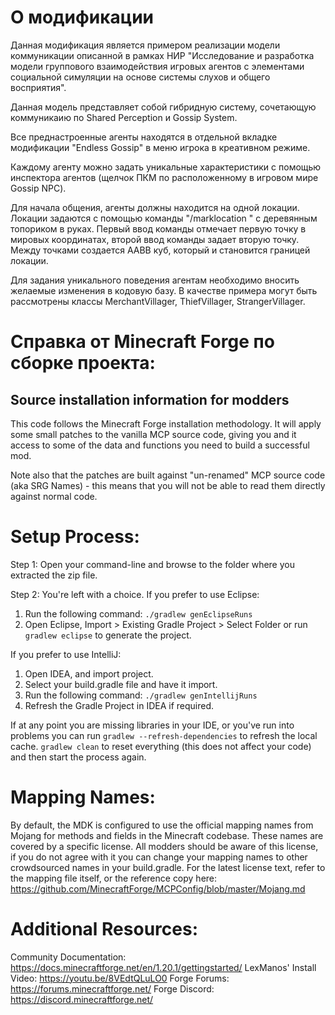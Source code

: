# О модификации

Данная модификация является примером реализации модели коммуникации описанной в рамках НИР
"Исследование и разработка модели группового взаимодействия игровых агентов с элементами социальной
симуляции на основе системы слухов и общего восприятия".

Данная модель представляет собой гибридную систему, сочетающую коммуникаию по Shared Perception и Gossip System.

Все преднастроенные агенты находятся в отдельной вкладке модификации "Endless Gossip" в меню игрока в креативном режиме.

Каждому агенту можно задать уникальные характеристики с помощью инспектора агентов (щелчок ПКМ по расположенному в игровом мире Gossip NPC).

Для начала общения, агенты должны находится на одной локации. Локации задаются с помощью команды "/marklocation <name>" с деревянным топориком в руках.
Первый ввод команды отмечает первую точку в мировых координатах, второй ввод команды задает вторую точку. Между точками создается AABB куб, который и становится границей локации.

Для задания уникального поведения агентам необходимо вносить желаемые изменения в кодовую базу. В качестве примера могут быть рассмотрены классы MerchantVillager, ThiefVillager, StrangerVillager.

# Справка от Minecraft Forge по сборке проекта:

Source installation information for modders
-------------------------------------------
This code follows the Minecraft Forge installation methodology. It will apply
some small patches to the vanilla MCP source code, giving you and it access 
to some of the data and functions you need to build a successful mod.

Note also that the patches are built against "un-renamed" MCP source code (aka
SRG Names) - this means that you will not be able to read them directly against
normal code.

Setup Process:
==============================

Step 1: Open your command-line and browse to the folder where you extracted the zip file.

Step 2: You're left with a choice.
If you prefer to use Eclipse:
1. Run the following command: `./gradlew genEclipseRuns`
2. Open Eclipse, Import > Existing Gradle Project > Select Folder 
   or run `gradlew eclipse` to generate the project.

If you prefer to use IntelliJ:
1. Open IDEA, and import project.
2. Select your build.gradle file and have it import.
3. Run the following command: `./gradlew genIntellijRuns`
4. Refresh the Gradle Project in IDEA if required.

If at any point you are missing libraries in your IDE, or you've run into problems you can 
run `gradlew --refresh-dependencies` to refresh the local cache. `gradlew clean` to reset everything 
(this does not affect your code) and then start the process again.

Mapping Names:
=============================
By default, the MDK is configured to use the official mapping names from Mojang for methods and fields 
in the Minecraft codebase. These names are covered by a specific license. All modders should be aware of this
license, if you do not agree with it you can change your mapping names to other crowdsourced names in your 
build.gradle. For the latest license text, refer to the mapping file itself, or the reference copy here:
https://github.com/MinecraftForge/MCPConfig/blob/master/Mojang.md

Additional Resources: 
=========================
Community Documentation: https://docs.minecraftforge.net/en/1.20.1/gettingstarted/
LexManos' Install Video: https://youtu.be/8VEdtQLuLO0
Forge Forums: https://forums.minecraftforge.net/
Forge Discord: https://discord.minecraftforge.net/
